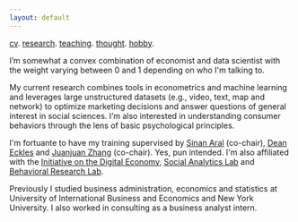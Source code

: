 ```yaml
---
layout: default
---
```


[cv](./cv.html). [research](./research.md). [teaching](./teaching.md). [thought](./thought.md). [hobby](./hobby.md).

I’m somewhat a convex combination of economist and data scientist with the weight varying between 0 and 1 depending on who I'm talking to. 

My current research combines tools in econometrics and machine learning and leverages large unstructured datasets (e.g., video, text, map and network) to optimize marketing decisions and answer questions of general interest in social sciences. I’m also interested in understanding consumer behaviors through the lens of basic psychological principles.

<!--One stream of my current work focuses on combining machine learning and adaptive experimentation to personalize marketing interventions. Another one centers on extracting insights from unstructured data such as video (images, audios and text), map and network in observational studies. I'm also interested in understanding consumer behaviors through the lens of basic economic and psychological principles. -->

I'm fortuante to have my training supervised by [Sinan Aral](https://mitsloan.mit.edu/faculty/directory/sinan-kayhan-aral) (co-chair), [Dean Eckles](https://mitsloan.mit.edu/faculty/directory/dean-eckles) and [Juanjuan Zhang](https://mitsloan.mit.edu/faculty/directory/juanjuan-zhang) (co-chair). Yes, pun intended. I'm also affiliated with the [Initiative on the Digital Economy](http://ide.mit.edu), [Social Analytics Lab]() and [Behavioral Research Lab](https://brl.mit.edu).

Previously I studied business administration, economics and statistics at University of International Business and Economics and New York University. I also worked in consulting as a business analyst intern. 

<!--
![Octocat](https://github.githubassets.com/images/icons/emoji/octocat.png)
-->
